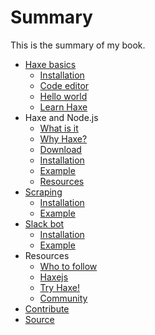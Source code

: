 # Summary

This is the summary of my book.

* [Haxe basics](haxe/about.md)
	* [Installation](haxe/installation.md)
	* [Code editor](haxe/choosing-a-code-editor.md)
	* [Hello world](haxe/hello-world.md)
	* [Learn Haxe](haxe/learn-haxe.md)
* Haxe and Node.js
	* [What is it](haxenode/what.md)
	* [Why Haxe?](haxenode/why.md)
	* [Download](haxenode/download.md)
	* [Installation](haxenode/installation.md)
	* [Example](haxenode/example.md)
	* [Resources](haxenode/resource.md)
* [Scraping](00scraping/about.md)
	* [Installation](00scraping/installation.md)
	* [Example](00scraping/example.md)
* [Slack bot](01slackbot/about.md)
	* [Installation](01slackbot/installation.md)
	* [Example](01slackbot/example.md)
* Resources
	* [Who to follow](follow.md)
	* [Haxejs](http://matthijskamstra.github.io/haxejs)
	* [Try Haxe!](http://try.haxe.org/)
	* [Community](https://groups.google.com/forum/#!topic/haxelang)
* [Contribute](contribute.md)
* [Source](https://github.com/MatthijsKamstra/haxenode/)